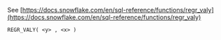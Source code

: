 See [https://docs.snowflake.com/en/sql-reference/functions/regr_valy](https://docs.snowflake.com/en/sql-reference/functions/regr_valy)
```
REGR_VALY( <y> , <x> )
```
